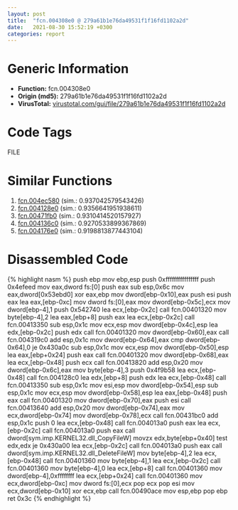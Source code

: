 ```yaml
---
layout: post
title:  "fcn.004308e0 @ 279a61b1e76da49531f1f16fd1102a2d"
date:   2021-08-30 15:52:19 +0300
categories: report
---
```


# Generic Information
- **Function:** fcn.004308e0
- **Origin (md5):** 279a61b1e76da49531f1f16fd1102a2d
- **VirusTotal:** [virustotal.com/gui/file/279a61b1e76da49531f1f16fd1102a2d][virustotal_ref]

# Code Tags
<span class="tag" id="FILE">FILE</span>


# Similar Functions

1. [fcn.004ec580][similar_1_ref] (sim.: 0.937042579543426)
2. [fcn.004128e0][similar_2_ref] (sim.: 0.9356641951938611)
3. [fcn.00471fb0][similar_3_ref] (sim.: 0.9310414520157927)
4. [fcn.004136c0][similar_4_ref] (sim.: 0.9270533899367869)
5. [fcn.004176e0][similar_5_ref] (sim.: 0.9198813877443104)


# Disassembled Code

{% highlight nasm %}
push ebp
mov ebp,esp
push 0xffffffffffffffff
push 0x4efeed
mov eax,dword fs:[0]
push eax
sub esp,0x6c
mov eax,dword[0x53ebd0]
xor eax,ebp
mov dword[ebp-0x10],eax
push esi
push eax
lea eax,[ebp-0xc]
mov dword fs:[0],eax
mov dword[ebp-0x5c],ecx
mov dword[ebp-4],1
push 0x542740
lea ecx,[ebp-0x2c]
call fcn.00401320
mov byte[ebp-4],2
lea eax,[ebp+8]
push eax
lea ecx,[ebp-0x2c]
call fcn.00413350
sub esp,0x1c
mov ecx,esp
mov dword[ebp-0x4c],esp
lea edx,[ebp-0x2c]
push edx
call fcn.00401320
mov dword[ebp-0x60],eax
call fcn.004319c0
add esp,0x1c
mov dword[ebp-0x64],eax
cmp dword[ebp-0x64],0
je 0x430a0c
sub esp,0x1c
mov ecx,esp
mov dword[ebp-0x50],esp
lea eax,[ebp+0x24]
push eax
call fcn.00401320
mov dword[ebp-0x68],eax
lea ecx,[ebp-0x48]
push ecx
call fcn.00413820
add esp,0x20
mov dword[ebp-0x6c],eax
mov byte[ebp-4],3
push 0x4f9b58
lea ecx,[ebp-0x48]
call fcn.004128c0
lea edx,[ebp+8]
push edx
lea ecx,[ebp-0x48]
call fcn.00413350
sub esp,0x1c
mov esi,esp
mov dword[ebp-0x54],esp
sub esp,0x1c
mov ecx,esp
mov dword[ebp-0x58],esp
lea eax,[ebp-0x48]
push eax
call fcn.00401320
mov dword[ebp-0x70],eax
push esi
call fcn.00413640
add esp,0x20
mov dword[ebp-0x74],eax
mov ecx,dword[ebp-0x74]
mov dword[ebp-0x78],ecx
call fcn.00431bc0
add esp,0x1c
push 0
lea ecx,[ebp-0x48]
call fcn.004013a0
push eax
lea ecx,[ebp-0x2c]
call fcn.004013a0
push eax
call dword[sym.imp.KERNEL32.dll_CopyFileW]
movzx edx,byte[ebp+0x40]
test edx,edx
je 0x430a00
lea ecx,[ebp-0x2c]
call fcn.004013a0
push eax
call dword[sym.imp.KERNEL32.dll_DeleteFileW]
mov byte[ebp-4],2
lea ecx,[ebp-0x48]
call fcn.00401360
mov byte[ebp-4],1
lea ecx,[ebp-0x2c]
call fcn.00401360
mov byte[ebp-4],0
lea ecx,[ebp+8]
call fcn.00401360
mov dword[ebp-4],0xffffffff
lea ecx,[ebp+0x24]
call fcn.00401360
mov ecx,dword[ebp-0xc]
mov dword fs:[0],ecx
pop ecx
pop esi
mov ecx,dword[ebp-0x10]
xor ecx,ebp
call fcn.00490ace
mov esp,ebp
pop ebp
ret 0x3c
{% endhighlight %}


[similar_1_ref]: /report/fcn.004ec580@279a61b1e76da49531f1f16fd1102a2d
[similar_2_ref]: /report/fcn.004128e0@279a61b1e76da49531f1f16fd1102a2d
[similar_3_ref]: /report/fcn.00471fb0@c60344b51fa39a329b92557d24ff7670
[similar_4_ref]: /report/fcn.004136c0@279a61b1e76da49531f1f16fd1102a2d
[similar_5_ref]: /report/fcn.004176e0@c60344b51fa39a329b92557d24ff7670
[virustotal_ref]: https://www.virustotal.com/gui/file/279a61b1e76da49531f1f16fd1102a2d